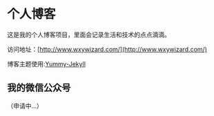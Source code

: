 # 个人博客

这是我的个人博客项目，里面会记录生活和技术的点点滴滴。


访问地址：[http://www.wxywizard.com/](http://www.wxywizard.com/)


博客主题使用:[Yummy-Jekyll](https://github.com/DONGChuan/Yummy-Jekyll)


## 我的微信公众号
（申请中...）
